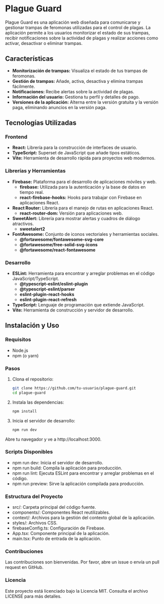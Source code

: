 # Plague Guard

Plague Guard es una aplicación web diseñada para comunicarse y gestionar trampas de feromonas utilizadas para el control de plagas. La aplicación permite a los usuarios monitorizar el estado de sus trampas, recibir notificaciones sobre la actividad de plagas y realizar acciones como activar, desactivar o eliminar trampas.

## Características

- **Monitorización de trampas:** Visualiza el estado de tus trampas de feromonas.
- **Gestión de trampas:** Añade, activa, desactiva y elimina trampas fácilmente.
- **Notificaciones:** Recibe alertas sobre la actividad de plagas.
- **Información del usuario:** Gestiona tu perfil y detalles de pago.
- **Versiones de la aplicación:** Alterna entre la versión gratuita y la versión paga, eliminando anuncios en la versión paga.

## Tecnologías Utilizadas

### Frontend

- **React:** Librería para la construcción de interfaces de usuario.
- **TypeScript:** Superset de JavaScript que añade tipos estáticos.
- **Vite:** Herramienta de desarrollo rápida para proyectos web modernos.

### Librerías y Herramientas

- **Firebase:** Plataforma para el desarrollo de aplicaciones móviles y web.
  - **firebase:** Utilizada para la autenticación y la base de datos en tiempo real.
  - **react-firebase-hooks:** Hooks para trabajar con Firebase en aplicaciones React.
- **React Router:** Librería para el manejo de rutas en aplicaciones React.
  - **react-router-dom:** Versión para aplicaciones web.
- **SweetAlert:** Librería para mostrar alertas y cuadros de diálogo atractivos.
  - **sweetalert2**
- **FontAwesome:** Conjunto de iconos vectoriales y herramientas sociales.
  - **@fortawesome/fontawesome-svg-core**
  - **@fortawesome/free-solid-svg-icons**
  - **@fortawesome/react-fontawesome**

### Desarrollo

- **ESLint:** Herramienta para encontrar y arreglar problemas en el código JavaScript/TypeScript.
  - **@typescript-eslint/eslint-plugin**
  - **@typescript-eslint/parser**
  - **eslint-plugin-react-hooks**
  - **eslint-plugin-react-refresh**
- **TypeScript:** Lenguaje de programación que extiende JavaScript.
- **Vite:** Herramienta de construcción y servidor de desarrollo.

## Instalación y Uso

### Requisitos

- Node.js
- npm (o yarn)

### Pasos

1. Clona el repositorio:
   ```sh
   git clone https://github.com/tu-usuario/plague-guard.git
   cd plague-guard
   ```

2. Instala las dependencias:
   ```sh
   npm install
   ```

3. Inicia el servidor de desarrollo:
   ```sh
   npm run dev
   ```

Abre tu navegador y ve a http://localhost:3000.

### Scripts Disponibles
- npm run dev: Inicia el servidor de desarrollo.
- npm run build: Compila la aplicación para producción.
- npm run lint: Ejecuta ESLint para encontrar y arreglar problemas en el código.
- npm run preview: Sirve la aplicación compilada para producción.

### Estructura del Proyecto
- src/: Carpeta principal del código fuente.
- components/: Componentes React reutilizables.
- context/: Archivos para la gestión del contexto global de la aplicación.
- styles/: Archivos CSS.
- firebaseConfig.ts: Configuración de Firebase.
- App.tsx: Componente principal de la aplicación.
- main.tsx: Punto de entrada de la aplicación.

### Contribuciones
Las contribuciones son bienvenidas. Por favor, abre un issue o envía un pull request en GitHub.

### Licencia
Este proyecto está licenciado bajo la Licencia MIT. Consulta el archivo LICENSE para más detalles.


